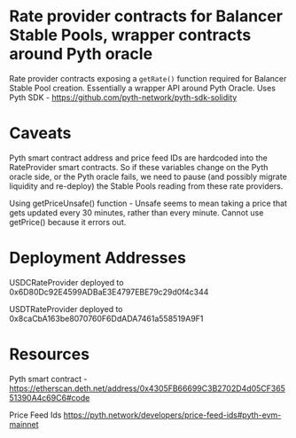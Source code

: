 # Rate provider contracts for Balancer Stable Pools, wrapper contracts around Pyth oracle

Rate provider contracts exposing a `getRate()` function required for Balancer Stable Pool creation. Essentially a wrapper API around Pyth Oracle. Uses Pyth SDK - https://github.com/pyth-network/pyth-sdk-solidity

# Caveats

Pyth smart contract address and price feed IDs are hardcoded into the RateProvider smart contracts. So if these variables change on the Pyth oracle side, or the Pyth oracle fails, we need to pause (and possibly migrate liquidity and re-deploy) the Stable Pools reading from these rate providers.

Using getPriceUnsafe() function - Unsafe seems to mean taking a price that gets updated every 30 minutes, rather than every minute. Cannot use getPrice() because it errors out.

# Deployment Addresses

USDCRateProvider deployed to 0x6D80Dc92E4599ADBaE3E4797EBE79c29d0f4c344

USDTRateProvider deployed to 0x8caCbA163be8070760F6DdADA7461a558519A9F1

# Resources

Pyth smart contract - https://etherscan.deth.net/address/0x4305FB66699C3B2702D4d05CF36551390A4c69C6#code

Price Feed Ids
https://pyth.network/developers/price-feed-ids#pyth-evm-mainnet